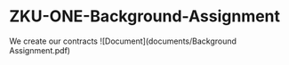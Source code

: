 # ZKU-ONE-Background-Assignment
 We create our contracts
![Document](documents/Background Assignment.pdf)